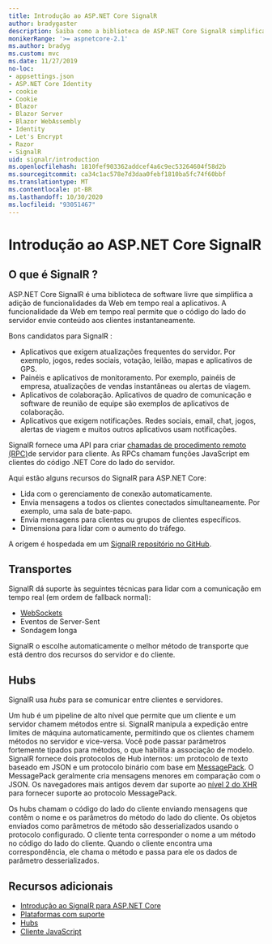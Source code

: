 ```yaml
---
title: Introdução ao ASP.NET Core SignalR
author: bradygaster
description: Saiba como a biblioteca de ASP.NET Core SignalR simplifica a adição de funcionalidades em tempo real aos aplicativos.
monikerRange: '>= aspnetcore-2.1'
ms.author: bradyg
ms.custom: mvc
ms.date: 11/27/2019
no-loc:
- appsettings.json
- ASP.NET Core Identity
- cookie
- Cookie
- Blazor
- Blazor Server
- Blazor WebAssembly
- Identity
- Let's Encrypt
- Razor
- SignalR
uid: signalr/introduction
ms.openlocfilehash: 1810fef903362addcef4a6c9ec53264604f58d2b
ms.sourcegitcommit: ca34c1ac578e7d3daa0febf1810ba5fc74f60bbf
ms.translationtype: MT
ms.contentlocale: pt-BR
ms.lasthandoff: 10/30/2020
ms.locfileid: "93051467"
---
```

# <a name="introduction-to-aspnet-core-no-locsignalr"></a>Introdução ao ASP.NET Core SignalR

## <a name="what-is-no-locsignalr"></a>O que é SignalR ?

ASP.NET Core SignalR é uma biblioteca de software livre que simplifica a adição de funcionalidades da Web em tempo real a aplicativos. A funcionalidade da Web em tempo real permite que o código do lado do servidor envie conteúdo aos clientes instantaneamente.

Bons candidatos para SignalR :

* Aplicativos que exigem atualizações frequentes do servidor. Por exemplo, jogos, redes sociais, votação, leilão, mapas e aplicativos de GPS.
* Painéis e aplicativos de monitoramento. Por exemplo, painéis de empresa, atualizações de vendas instantâneas ou alertas de viagem.
* Aplicativos de colaboração. Aplicativos de quadro de comunicação e software de reunião de equipe são exemplos de aplicativos de colaboração.
* Aplicativos que exigem notificações. Redes sociais, email, chat, jogos, alertas de viagem e muitos outros aplicativos usam notificações.

SignalR fornece uma API para criar [chamadas de procedimento remoto (RPC)](https://wikipedia.org/wiki/Remote_procedure_call)de servidor para cliente. As RPCs chamam funções JavaScript em clientes do código .NET Core do lado do servidor.

Aqui estão alguns recursos do SignalR para ASP.NET Core:

* Lida com o gerenciamento de conexão automaticamente.
* Envia mensagens a todos os clientes conectados simultaneamente. Por exemplo, uma sala de bate-papo.
* Envia mensagens para clientes ou grupos de clientes específicos.
* Dimensiona para lidar com o aumento do tráfego.

A origem é hospedada em um [ SignalR repositório no GitHub](https://github.com/dotnet/AspNetCore/tree/master/src/SignalR).

## <a name="transports"></a>Transportes

SignalR dá suporte às seguintes técnicas para lidar com a comunicação em tempo real (em ordem de fallback normal):

* [WebSockets](https://tools.ietf.org/html/rfc7118)
* Eventos de Server-Sent
* Sondagem longa

SignalR o escolhe automaticamente o melhor método de transporte que está dentro dos recursos do servidor e do cliente.

## <a name="hubs"></a>Hubs

SignalR usa *hubs* para se comunicar entre clientes e servidores.

Um hub é um pipeline de alto nível que permite que um cliente e um servidor chamem métodos entre si. SignalR manipula a expedição entre limites de máquina automaticamente, permitindo que os clientes chamem métodos no servidor e vice-versa. Você pode passar parâmetros fortemente tipados para métodos, o que habilita a associação de modelo. SignalR fornece dois protocolos de Hub internos: um protocolo de texto baseado em JSON e um protocolo binário com base em [MessagePack](https://msgpack.org/).  O MessagePack geralmente cria mensagens menores em comparação com o JSON. Os navegadores mais antigos devem dar suporte ao [nível 2 do XHR](https://caniuse.com/#feat=xhr2) para fornecer suporte ao protocolo MessagePack.

Os hubs chamam o código do lado do cliente enviando mensagens que contêm o nome e os parâmetros do método do lado do cliente. Os objetos enviados como parâmetros de método são desserializados usando o protocolo configurado. O cliente tenta corresponder o nome a um método no código do lado do cliente. Quando o cliente encontra uma correspondência, ele chama o método e passa para ele os dados de parâmetro desserializados.

## <a name="additional-resources"></a>Recursos adicionais

* [Introdução ao SignalR para ASP.NET Core](xref:tutorials/signalr)
* [Plataformas com suporte](xref:signalr/supported-platforms)
* [Hubs](xref:signalr/hubs)
* [Cliente JavaScript](xref:signalr/javascript-client)
